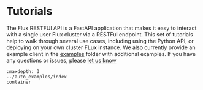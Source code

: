 # Tutorials

The Flux RESTFUl API is a FastAPI application that makes it easy to
interact with a single user Flux cluster via a RESTFul endpoint.
This set of tutorials help to walk through several use cases,
including using the Python API, or deploying on your own cluster
FLux instance. We also currently provide an example client in the [examples](https://github.com/flux-framework/flux-restful-api/tree/main/examples)
folder with additional examples. If you have
any questions or issues, please [let us know](https://github.com/flux-framework/flux-restful-api/issues)

```{toctree}
:maxdepth: 3
../auto_examples/index
container
```
